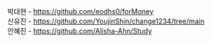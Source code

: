 박대현 - https://github.com/eodhs0/forMoney     
신유진 - https://github.com/YoujinShin/change1234/tree/main      
안혜진 - https://github.com/Alisha-Ahn/Study
